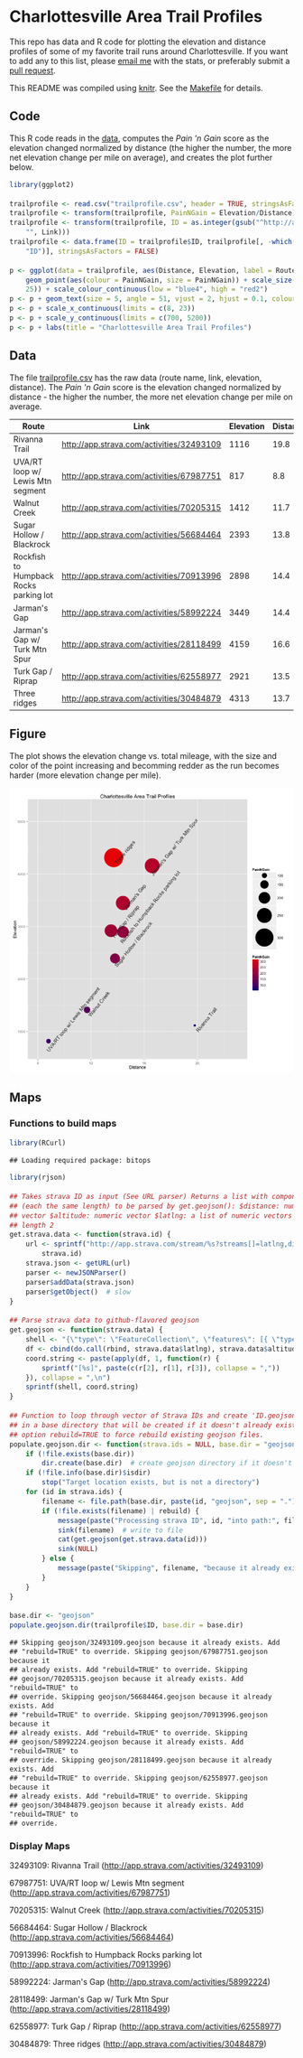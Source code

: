 # Charlottesville Area Trail Profiles

This repo has data and R code for plotting the elevation and distance profiles of some of my favorite trail runs around Charlottesville. If you want to add any to this list, please [email me](http://stephenturner.us/email.html) with the stats, or preferably submit a [pull request](https://help.github.com/articles/using-pull-requests).

This README was compiled using [knitr](http://yihui.name/knitr/). See the [Makefile](Makefile) for details.

## Code

This R code reads in the [data](./trailprofile.csv), computes the *Pain 'n Gain* score as the elevation changed normalized by distance (the higher the number, the more net elevation change per mile on average), and creates the plot further below.


```r
library(ggplot2)

trailprofile <- read.csv("trailprofile.csv", header = TRUE, stringsAsFactors = FALSE)
trailprofile <- transform(trailprofile, PainNGain = Elevation/Distance)
trailprofile <- transform(trailprofile, ID = as.integer(gsub("^http://app.strava.com/activities/", 
    "", Link)))
trailprofile <- data.frame(ID = trailprofile$ID, trailprofile[, -which(names(trailprofile) == 
    "ID")], stringsAsFactors = FALSE)

p <- ggplot(data = trailprofile, aes(Distance, Elevation, label = Route)) + 
    geom_point(aes(colour = PainNGain, size = PainNGain)) + scale_size(range = c(3, 
    25)) + scale_colour_continuous(low = "blue4", high = "red2")
p <- p + geom_text(size = 5, angle = 51, vjust = 2, hjust = 0.1, colour = "gray20")
p <- p + scale_x_continuous(limits = c(8, 23))
p <- p + scale_y_continuous(limits = c(700, 5200))
p <- p + labs(title = "Charlottesville Area Trail Profiles")
```





## Data

The file [trailprofile.csv](./trailprofile.csv) has the raw data (route name, link, elevation, distance). The *Pain 'n Gain* score is the elevation changed normalized by distance - the higher the number, the more net elevation change per mile on average.

Route | Link | Elevation | Distance | PainNGain
--- | --- | --- | --- | ---
Rivanna Trail | http://app.strava.com/activities/32493109 | 1116 | 19.8 |  56.36
UVA/RT loop w/ Lewis Mtn segment | http://app.strava.com/activities/67987751 |  817 |  8.8 |  92.84
Walnut Creek | http://app.strava.com/activities/70205315 | 1412 | 11.7 | 120.68
Sugar Hollow / Blackrock | http://app.strava.com/activities/56684464 | 2393 | 13.8 | 173.41
Rockfish to Humpback Rocks parking lot | http://app.strava.com/activities/70913996 | 2898 | 14.4 | 201.25
Jarman's Gap | http://app.strava.com/activities/58992224 | 3449 | 14.4 | 239.51
Jarman's Gap w/ Turk Mtn Spur | http://app.strava.com/activities/28118499 | 4159 | 16.6 | 250.54
Turk Gap / Riprap | http://app.strava.com/activities/62558977 | 2921 | 13.5 | 216.37
Three ridges | http://app.strava.com/activities/30484879 | 4313 | 13.7 | 314.82


## Figure

The plot shows the elevation change vs. total mileage, with the size and color of the point increasing and becomming redder as the run becomes harder (more elevation change per mile).

![plot of chunk scatterplot](figure/scatterplot.png) 


## Maps

### Functions to build maps


```r
library(RCurl)
```

```
## Loading required package: bitops
```

```r
library(rjson)

## Takes strava ID as input (See URL parser) Returns a list with components
## (each the same length) to be parsed by get.geojson(): $distance: numeric
## vector $altitude: numeric vector $latlng: a list of numeric vectors of
## length 2
get.strava.data <- function(strava.id) {
    url <- sprintf("http://app.strava.com/stream/%s?streams[]=latlng,distance,altitude", 
        strava.id)
    strava.json <- getURL(url)
    parser <- newJSONParser()
    parser$addData(strava.json)
    parser$getObject()  # slow
}

## Parse strava data to github-flavored geojson
get.geojson <- function(strava.data) {
    shell <- "{\"type\": \"FeatureCollection\", \"features\": [{ \"type\": \"Feature\", \"geometry\": {\"type\": \"LineString\", \"coordinates\":\n [%s]\n}}]}"
    df <- cbind(do.call(rbind, strava.data$latlng), strava.data$altitude)
    coord.string <- paste(apply(df, 1, function(r) {
        sprintf("[%s]", paste(c(r[2], r[1], r[3]), collapse = ","))
    }), collapse = ",\n")
    sprintf(shell, coord.string)
}

## Function to loop through vector of Strava IDs and create 'ID.geojson' file
## in a base directory that will be created if it doesn't already exist. Add
## option rebuild=TRUE to force rebuild existing geojson files.
populate.geojson.dir <- function(strava.ids = NULL, base.dir = "geojson", rebuild = FALSE) {
    if (!file.exists(base.dir)) 
        dir.create(base.dir)  # create geojson directory if it doesn't exist
    if (!file.info(base.dir)$isdir) 
        stop("Target location exists, but is not a directory")
    for (id in strava.ids) {
        filename <- file.path(base.dir, paste(id, "geojson", sep = "."))
        if (!file.exists(filename) | rebuild) {
            message(paste("Processing strava ID", id, "into path:", filename))
            sink(filename)  # write to file
            cat(get.geojson(get.strava.data(id)))
            sink(NULL)
        } else {
            message(paste("Skipping", filename, "because it already exists. Add \"rebuild=TRUE\" to override."))
        }
    }
}

base.dir <- "geojson"
populate.geojson.dir(trailprofile$ID, base.dir = base.dir)
```

```
## Skipping geojson/32493109.geojson because it already exists. Add
## "rebuild=TRUE" to override. Skipping geojson/67987751.geojson because it
## already exists. Add "rebuild=TRUE" to override. Skipping
## geojson/70205315.geojson because it already exists. Add "rebuild=TRUE" to
## override. Skipping geojson/56684464.geojson because it already exists. Add
## "rebuild=TRUE" to override. Skipping geojson/70913996.geojson because it
## already exists. Add "rebuild=TRUE" to override. Skipping
## geojson/58992224.geojson because it already exists. Add "rebuild=TRUE" to
## override. Skipping geojson/28118499.geojson because it already exists. Add
## "rebuild=TRUE" to override. Skipping geojson/62558977.geojson because it
## already exists. Add "rebuild=TRUE" to override. Skipping
## geojson/30484879.geojson because it already exists. Add "rebuild=TRUE" to
## override.
```


### Display Maps

32493109: Rivanna Trail (http://app.strava.com/activities/32493109)

<script src="https://embed.github.com/view/geojson/stephenturner/trailprofile/jsonrmd/geojson/32493109.geojson"></script>

67987751: UVA/RT loop w/ Lewis Mtn segment (http://app.strava.com/activities/67987751)

<script src="https://embed.github.com/view/geojson/stephenturner/trailprofile/jsonrmd/geojson/67987751.geojson"></script>

70205315: Walnut Creek (http://app.strava.com/activities/70205315)

<script src="https://embed.github.com/view/geojson/stephenturner/trailprofile/jsonrmd/geojson/70205315.geojson"></script>

56684464: Sugar Hollow / Blackrock (http://app.strava.com/activities/56684464)

<script src="https://embed.github.com/view/geojson/stephenturner/trailprofile/jsonrmd/geojson/56684464.geojson"></script>

70913996: Rockfish to Humpback Rocks parking lot (http://app.strava.com/activities/70913996)

<script src="https://embed.github.com/view/geojson/stephenturner/trailprofile/jsonrmd/geojson/70913996.geojson"></script>

58992224: Jarman's Gap (http://app.strava.com/activities/58992224)

<script src="https://embed.github.com/view/geojson/stephenturner/trailprofile/jsonrmd/geojson/58992224.geojson"></script>

28118499: Jarman's Gap w/ Turk Mtn Spur (http://app.strava.com/activities/28118499)

<script src="https://embed.github.com/view/geojson/stephenturner/trailprofile/jsonrmd/geojson/28118499.geojson"></script>

62558977: Turk Gap / Riprap (http://app.strava.com/activities/62558977)

<script src="https://embed.github.com/view/geojson/stephenturner/trailprofile/jsonrmd/geojson/62558977.geojson"></script>

30484879: Three ridges (http://app.strava.com/activities/30484879)

<script src="https://embed.github.com/view/geojson/stephenturner/trailprofile/jsonrmd/geojson/30484879.geojson"></script>

